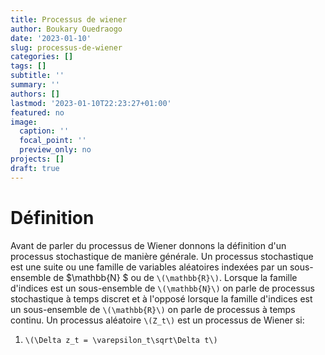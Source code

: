 ```yaml
---
title: Processus de wiener
author: Boukary Ouedraogo
date: '2023-01-10'
slug: processus-de-wiener
categories: []
tags: []
subtitle: ''
summary: ''
authors: []
lastmod: '2023-01-10T22:23:27+01:00'
featured: no
image:
  caption: ''
  focal_point: ''
  preview_only: no
projects: []
draft: true
---
```


# Définition
Avant de parler du processus de Wiener donnons la définition d'un processus stochastique de manière générale.
Un processus stochastique est une suite ou une famille de variables aléatoires indexées par un sous-ensemble de $\mathbb{N} $ ou de `\(\mathbb{R}\)`. Lorsque la famille d'indices est un sous-ensemble de `\(\mathbb{N}\)` on parle de processus stochastique à temps discret et à l'opposé lorsque la famille d'indices est un sous-ensemble de `\(\mathbb{R}\)` on parle de processus à temps continu.
Un processus aléatoire `\(Z_t\)` est un processus de Wiener si:
1. `\(\Delta z_t = \varepsilon_t\sqrt\Delta t\)`
